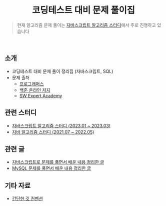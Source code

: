 <h1 align='center'>코딩테스트 대비 문제 풀이집</h1>

> 현재 알고리즘 문제 풀이는 [자바스크립트 알고리즘 스터디](https://github.com/js-study-algorithm/algorithm-study)에서 주로 진행하고 있습니다

<br />

## 소개

- 코딩테스트 대비 문제 풀이 정리집 (자바스크립트, SQL)
- 문제 출처
  - [프로그래머스](https://programmers.co.kr/)
  - [백준 온라인 저지](https://www.acmicpc.net/)
  - [SW Expert Academy](https://swexpertacademy.com/main/main.do)

## 관련 스터디

- [자바스크립트 알고리즘 스터디 (2023.01 ~ 2023.03)](https://github.com/js-study-algorithm/algorithm-study)
- [자바 알고리즘 스터디 (2021.07 ~ 2022.05)](https://github.com/SSAFY-11-Algorithm-Study/AlgorithmStudy)

## 관련 글

- [자바스크립트로 문제를 풀면서 배운 내용 정리한 글](https://anottrx.github.io/study/javascript_algorithm/)
- [MySQL 문제를 풀면서 배운 내용 정리한 글](https://anottrx.github.io/study/sql/)

## 기타 자료

- [간단한 깃 컨벤션](https://github.com/anottrx/problem-solving/wiki/Git-Convention)

<br />
